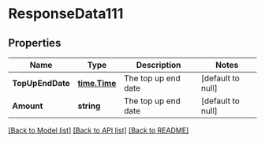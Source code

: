 # ResponseData111

## Properties
Name | Type | Description | Notes
------------ | ------------- | ------------- | -------------
**TopUpEndDate** | [**time.Time**](time.Time.md) | The top up end date | [default to null]
**Amount** | **string** | The top up end date | [default to null]

[[Back to Model list]](../README.md#documentation-for-models) [[Back to API list]](../README.md#documentation-for-api-endpoints) [[Back to README]](../README.md)

